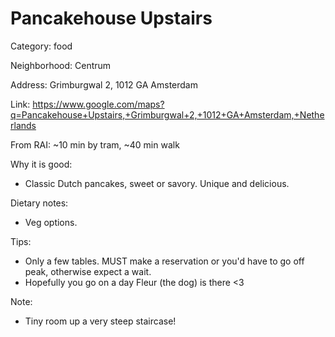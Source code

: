 # Pancakehouse Upstairs

Category: food

Neighborhood: Centrum

Address: Grimburgwal 2, 1012 GA Amsterdam

Link: https://www.google.com/maps?q=Pancakehouse+Upstairs,+Grimburgwal+2,+1012+GA+Amsterdam,+Netherlands

From RAI: ~10 min by tram, ~40 min walk

Why it is good:
- Classic Dutch pancakes, sweet or savory. Unique and delicious.

Dietary notes:
- Veg options.

Tips:
- Only a few tables. MUST make a reservation or you'd have to go off peak, otherwise expect a wait.
- Hopefully you go on a day Fleur (the dog) is there <3

Note: 
- Tiny room up a very steep staircase!
